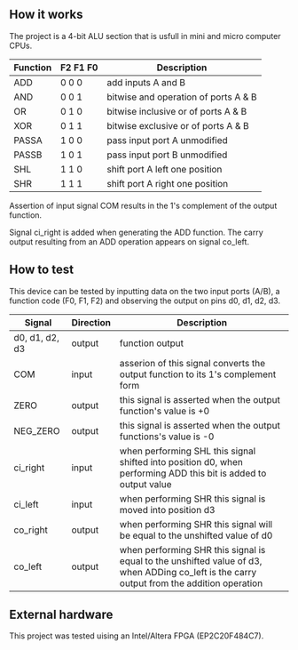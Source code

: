 <!---

This file is used to generate your project datasheet. Please fill in the information below and delete any unused
sections.

You can also include images in this folder and reference them in the markdown. Each image must be less than
512 kb in size, and the combined size of all images must be less than 1 MB.
-->

## How it works

The project is a 4-bit ALU section that is usfull in mini and micro computer CPUs.

| Function    |F2  F1  F0 | Description |
| ------------|---------- | ------------ |
|ADD         |0   0   0 | add inputs A and B | 
|AND         |0   0   1 | bitwise and operation of ports A & B |
|OR          |0   1   0 | bitwise inclusive or of ports A & B |
|XOR         |0   1   1 | bitwise exclusive or of ports A & B |
|PASSA       |1   0   0 | pass input port A unmodified |
|PASSB       |1   0   1 | pass input port B unmodified |
|SHL         |1   1   0 | shift port A left one position |
|SHR         |1   1   1 | shift port A right one position |


Assertion of input signal COM results in the 1's complement of the
output function.

Signal ci_right is added when generating the ADD function. The carry output
resulting from an ADD operation appears on signal co_left.

## How to test

This device can be tested by inputting data on the two input ports (A/B), a function code (F0, F1, F2) and 
observing the output on pins d0, d1, d2, d3.

| Signal | Direction | Description |
| --- | --- | --- |
| d0, d1, d2, d3 | output| function output |
| COM | input | asserion of this signal converts the output function to its 1's complement form |
| ZERO | output | this signal is asserted when the output function's value is +0 |
| NEG_ZERO | output | this signal is asserted when the output functions's value is -0 |
| ci_right | input | when performing SHL this signal shifted into position d0, when performing ADD this bit is added to output value |
| ci_left | input | when performing SHR this signal is moved into position d3 |
| co_right| output | when performing SHR this signal will be equal to the unshifted value of d0 |
| co_left | output | when performing SHR this signal is equal to the unshifted value of d3, when ADDing co_left is the carry output from the addition operation |

## External hardware

This project was tested uising an Intel/Altera FPGA (EP2C20F484C7).
